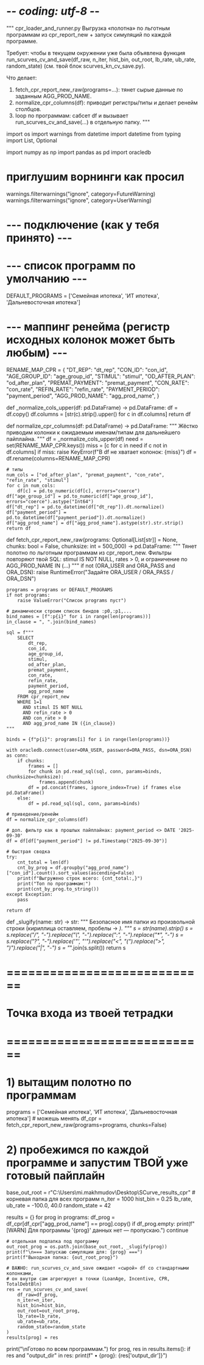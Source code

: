 # -*- coding: utf-8 -*-
"""
cpr_loader_and_runner.py
Выгрузка «полотна» по льготным программам из cpr_report_new + запуск симуляций по каждой программе.

Требует: чтобы в текущем окружении уже была объявлена функция
run_scurves_cv_and_save(df_raw, n_iter, hist_bin, out_root, lb_rate, ub_rate, random_state)
(см. твой блок scurves_kn_cv_save.py).

Что делает:
  1) fetch_cpr_report_new_raw(programs=...): тянет сырые данные по заданным AGG_PROD_NAME.
  2) normalize_cpr_columns(df): приводит регистры/типы и делает ренейм столбцов.
  3) loop по программам: сабсет df и вызывает run_scurves_cv_and_save(...) в отдельную папку.
"""

import os
import warnings
from datetime import datetime
from typing import List, Optional

import numpy as np
import pandas as pd
import oracledb

# приглушим ворнинги как просил
warnings.filterwarnings("ignore", category=FutureWarning)
warnings.filterwarnings("ignore", category=UserWarning)

# --- подключение (как у тебя принято) ---

# --- список программ по умолчанию ---
DEFAULT_PROGRAMS = ['Семейная ипотека', 'ИТ ипотека', 'Дальневосточная ипотека']

# --- маппинг ренейма (регистр исходных колонок может быть любым) ---
RENAME_MAP_CPR = {
    "DT_REP": "dt_rep",
    "CON_ID": "con_id",
    "AGE_GROUP_ID": "age_group_id",
    "STIMUL": "stimul",
    "OD_AFTER_PLAN": "od_after_plan",
    "PREMAT_PAYMENT": "premat_payment",
    "CON_RATE": "con_rate",
    "REFIN_RATE": "refin_rate",
    "PAYMENT_PERIOD": "payment_period",
    "AGG_PROD_NAME": "agg_prod_name",
}

def _normalize_cols_upper(df: pd.DataFrame) -> pd.DataFrame:
    df = df.copy()
    df.columns = [str(c).strip().upper() for c in df.columns]
    return df

def normalize_cpr_columns(df: pd.DataFrame) -> pd.DataFrame:
    """
    Жёстко приводим колонки к ожидаемым именам/типам для дальнейшего пайплайна.
    """
    df = _normalize_cols_upper(df)
    need = set(RENAME_MAP_CPR.keys())
    miss = [c for c in need if c not in df.columns]
    if miss:
        raise KeyError(f"В df не хватает колонок: {miss}")
    df = df.rename(columns=RENAME_MAP_CPR)

    # типы
    num_cols = ["od_after_plan", "premat_payment", "con_rate", "refin_rate", "stimul"]
    for c in num_cols:
        df[c] = pd.to_numeric(df[c], errors="coerce")
    df["age_group_id"] = pd.to_numeric(df["age_group_id"], errors="coerce").astype("Int64")
    df["dt_rep"] = pd.to_datetime(df["dt_rep"]).dt.normalize()
    df["payment_period"] = pd.to_datetime(df["payment_period"]).dt.normalize()
    df["agg_prod_name"] = df["agg_prod_name"].astype(str).str.strip()
    return df

def fetch_cpr_report_new_raw(programs: Optional[List[str]] = None,
                             chunks: bool = False,
                             chunksize: int = 500_000) -> pd.DataFrame:
    """
    Тянет полотно по льготным программам из cpr_report_new.
    Фильтры повторяют твой SQL: stimul IS NOT NULL, rates > 0, и ограничение по AGG_PROD_NAME IN (...)
    """
    if not (ORA_USER and ORA_PASS and ORA_DSN):
        raise RuntimeError("Задайте ORA_USER / ORA_PASS / ORA_DSN")

    programs = programs or DEFAULT_PROGRAMS
    if not programs:
        raise ValueError("Список programs пуст")

    # динамически строим список биндов :p0,:p1,...
    bind_names = [f":p{i}" for i in range(len(programs))]
    in_clause = ", ".join(bind_names)

    sql = f"""
        SELECT
            dt_rep,
            con_id,
            age_group_id,
            stimul,
            od_after_plan,
            premat_payment,
            con_rate,
            refin_rate,
            payment_period,
            agg_prod_name
        FROM cpr_report_new
        WHERE 1=1
          AND stimul IS NOT NULL
          AND refin_rate > 0
          AND con_rate > 0
          AND agg_prod_name IN ({in_clause})
    """

    binds = {f"p{i}": programs[i] for i in range(len(programs))}

    with oracledb.connect(user=ORA_USER, password=ORA_PASS, dsn=ORA_DSN) as conn:
        if chunks:
            frames = []
            for chunk in pd.read_sql(sql, conn, params=binds, chunksize=chunksize):
                frames.append(chunk)
            df = pd.concat(frames, ignore_index=True) if frames else pd.DataFrame()
        else:
            df = pd.read_sql(sql, conn, params=binds)

    # приведение/ренейм
    df = normalize_cpr_columns(df)

    # доп. фильтр как в прошлых пайплайнах: payment_period <> DATE '2025-09-30'
    df = df[df["payment_period"] != pd.Timestamp("2025-09-30")]

    # быстрая сводка
    try:
        cnt_total = len(df)
        cnt_by_prog = df.groupby("agg_prod_name")["con_id"].count().sort_values(ascending=False)
        print(f"Выгружено строк всего: {cnt_total:,}")
        print("Топ по программам:")
        print(cnt_by_prog.to_string())
    except Exception:
        pass

    return df

def _slugify(name: str) -> str:
    """
    Безопасное имя папки из произвольной строки (кириллица оставляем, пробелы -> _).
    """
    s = str(name).strip()
    s = s.replace("/", "-").replace("\\", "-").replace(":", "-").replace("*", "-")
    s = s.replace("?", "-").replace('"', "'").replace("<", "(").replace(">", ")").replace("|", "-")
    s = "_".join(s.split())
    return s

# ============================
# Точка входа из твоей тетрадки
# ============================

# 1) вытащим полотно по программам
programs = ['Семейная ипотека', 'ИТ ипотека', 'Дальневосточная ипотека']  # можешь менять
df_cpr = fetch_cpr_report_new_raw(programs=programs, chunks=False)

# 2) пробежимся по каждой программе и запустим ТВОЙ уже готовый пайплайн
base_out_root = r"C:\Users\mi.makhmudov\Desktop\SCurve_results_cpr"  # корневая папка для всех программ
n_iter = 1000
hist_bin = 0.25
lb_rate, ub_rate = -100.0, 40.0
random_state = 42

results = {}
for prog in programs:
    df_prog = df_cpr[df_cpr["agg_prod_name"] == prog].copy()
    if df_prog.empty:
        print(f"[WARN] Для программы '{prog}' данных нет — пропускаю.")
        continue

    # отдельная подпапка под программу
    out_root_prog = os.path.join(base_out_root, _slugify(prog))
    print(f"\n=== Запускаю симуляции для: {prog} ===")
    print(f"Выходная папка: {out_root_prog}")

    # ВАЖНО: run_scurves_cv_and_save ожидает «сырой» df со стандартными колонками,
    # он внутри сам агрегирует в точки (LoanAge, Incentive, CPR, TotalDebtBln)
    res = run_scurves_cv_and_save(
        df_raw=df_prog,
        n_iter=n_iter,
        hist_bin=hist_bin,
        out_root=out_root_prog,
        lb_rate=lb_rate,
        ub_rate=ub_rate,
        random_state=random_state
    )
    results[prog] = res

print("\nГотово по всем программам.")
for prog, res in results.items():
    if res and "output_dir" in res:
        print(f"  • {prog}: {res['output_dir']}")
